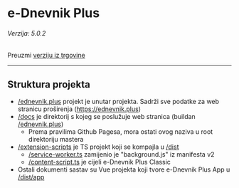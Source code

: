 # e-Dnevnik Plus

###### Verzija: 5.0.2

Preuzmi [verziju iz trgovine](https://chrome.google.com/webstore/detail/e-dnevnik-plus/bcnccmamhmcabokipgjechdeealcmdbe)

---

## Struktura projekta

- [/ednevnik.plus](ednevnik.plus) projekt je unutar projekta. Sadrži sve podatke za web stranicu proširenja (https://ednevnik.plus)
- [/docs](docs) je direktorij s kojeg se poslužuje web stranica (buildan [/ednevnik.plus](ednevnik.plus))
  - Prema pravilima Github Pagesa, mora ostati ovog naziva u root direktoriju mastera
- [/extension-scripts](extension_scripts) je TS projekt koji se kompajla u [/dist](dist)
  - [/service-worker.ts](extension_scripts/service_worker.ts) zamijenio je "background.js" iz manifesta v2
  - [/content-script.ts](extension_scripts/content-script.ts) je cijeli e-Dnevnik Plus Classic
- Ostali dokumenti sastav su Vue projekta koji tvore e-Dnevnik Plus App u [/dist/app](dist/app)
